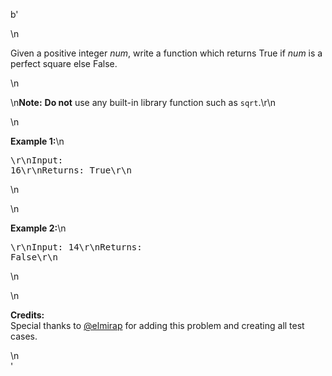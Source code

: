 b'<div class="question-description">\n<p><p>Given a positive integer <i>num</i>, write a function which returns True if <i>num</i> is a perfect square else False.</p>\n<p>\n<b>Note:</b> <b>Do not</b> use any built-in library function such as <code>sqrt</code>.\r\n</p>\n<p><b>Example 1:</b>\n<pre>\r\nInput: 16\r\nReturns: True\r\n</pre>\n</p>\n<p><b>Example 2:</b>\n<pre>\r\nInput: 14\r\nReturns: False\r\n</pre>\n</p>\n<p><b>Credits:</b><br/>Special thanks to <a href="https://discuss.leetcode.com/user/elmirap">@elmirap</a> for adding this problem and creating all test cases.</p></p>\n</div>'